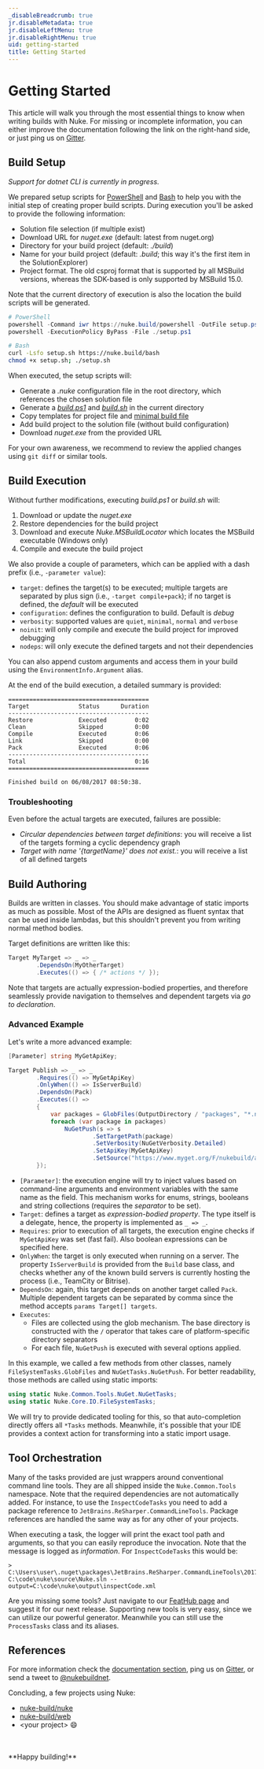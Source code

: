 ```yaml
---
_disableBreadcrumb: true
jr.disableMetadata: true
jr.disableLeftMenu: true
jr.disableRightMenu: true
uid: getting-started
title: Getting Started
---
```


# Getting Started

This article will walk you through the most essential things to know when writing builds with Nuke. For missing or incomplete information, you can either improve the documentation following the link on the right-hand side, or just ping us on [Gitter](https://gitter.im/nuke-build/nuke).

## Build Setup

_Support for dotnet CLI is currently in progress._

We prepared setup scripts for [PowerShell](https://nuke.build/powershell) and [Bash](https://nuke.build/bash) to help you with the initial step of creating proper build scripts. During execution you'll be asked to provide the following information:

- Solution file selection (if multiple exist)
- Download URL for _nuget.exe_ (default: latest from nuget.org)
- Directory for your build project (default: _./build_)
- Name for your build project (default: _.build_; this way it's the first item in the SolutionExplorer)
- Project format. The old csproj format that is supported by all MSBuild versions, whereas the SDK-based is only supported by MSBuild 15.0.

Note that the current directory of execution is also the location the build scripts will be generated.

```powershell
# PowerShell
powershell -Command iwr https://nuke.build/powershell -OutFile setup.ps1
powershell -ExecutionPolicy ByPass -File ./setup.ps1
```

```bash
# Bash
curl -Lsfo setup.sh https://nuke.build/bash
chmod +x setup.sh; ./setup.sh
```

When executed, the setup scripts will:

- Generate a _.nuke_ configuration file in the root directory, which references the chosen solution file
- Generate a [_build.ps1_](https://raw.githubusercontent.com/nuke-build/nuke/master/bootstrapping/build.ps1) and [_build.sh_](https://raw.githubusercontent.com/nuke-build/nuke/master/bootstrapping/build.sh) in the current directory
- Copy templates for project file and [minimal build file](https://raw.githubusercontent.com/nuke-build/nuke/master/bootstrapping/Build.cs)
- Add build project to the solution file (without build configuration)
- Download _nuget.exe_ from the provided URL

For your own awareness, we recommend to review the applied changes using `git diff` or similar tools.

## Build Execution

Without further modifications, executing _build.ps1_ or _build.sh_ will:

1. Download or update the _nuget.exe_
3. Restore dependencies for the build project
2. Download and execute _Nuke.MSBuildLocator_ which locates the MSBuild executable (Windows only)
4. Compile and execute the build project

We also provide a couple of parameters, which can be applied with a dash prefix (i.e., `-parameter value`):

- `target`: defines the target(s) to be executed; multiple targets are separated by plus sign (i.e., `-target compile+pack`); if no target is defined, the _default_ will be executed
- `configuration`: defines the configuration to build. Default is _debug_
- `verbosity`: supported values are `quiet`, `minimal`, `normal` and `verbose`
- `noinit`: will only compile and execute the build project for improved debugging
- `nodeps`: will only execute the defined targets and not their dependencies

You can also append custom arguments and access them in your build using the `EnvironmentInfo.Argument` alias.

At the end of the build execution, a detailed summary is provided:

```
========================================
Target              Status      Duration
----------------------------------------
Restore             Executed        0:02
Clean               Skipped         0:00
Compile             Executed        0:06
Link                Skipped         0:00
Pack                Executed        0:06
----------------------------------------
Total                               0:16
========================================

Finished build on 06/08/2017 08:50:38.
```

### Troubleshooting

Even before the actual targets are executed, failures are possible:

- _Circular dependencies between target definitions_: you will receive a list of the targets forming a cyclic dependency graph
- _Target with name '{targetName}' does not exist._: you will receive a list of all defined targets

## Build Authoring

Builds are written in classes. You should make advantage of static imports as much as possible. Most of the APIs are designed as fluent syntax that can be used inside lambdas, but this shouldn't prevent you from writing normal method bodies.

Target definitions are written like this:

```c#
Target MyTarget => _ => _
        .DependsOn(MyOtherTarget)
        .Executes(() => { /* actions */ });
```

Note that targets are actually expression-bodied properties, and therefore seamlessly provide navigation to themselves and dependent targets via _go to declaration_.

### Advanced Example

Let's write a more advanced example:

```c#
[Parameter] string MyGetApiKey;

Target Publish => _ => _
        .Requires(() => MyGetApiKey)
        .OnlyWhen(() => IsServerBuild)
        .DependsOn(Pack)
        .Executes(() =>
        {
            var packages = GlobFiles(OutputDirectory / "packages", "*.nupkg");
            foreach (var package in packages)
                NuGetPush(s => s
                        .SetTargetPath(package)
                        .SetVerbosity(NuGetVerbosity.Detailed)
                        .SetApiKey(MyGetApiKey)
                        .SetSource("https://www.myget.org/F/nukebuild/api/v2/package"));
        });
```

- `[Parameter]`: the execution engine will try to inject values based on command-line arguments and environment variables with the same name as the field. This mechanism works for enums, strings, booleans and string collections (requires the _separator_ to be set).
- `Target`: defines a target as _expression-bodied property_. The type itself is a delegate, hence, the property is implemented as `_ => _`.
- `Requires`: prior to execution of all targets, the execution engine checks if `MyGetApiKey` was set (fast fail). Also boolean expressions can be specified here.
- `OnlyWhen`: the target is only executed when running on a server. The property `IsServerBuild` is provided from the `Build` base class, and checks whether any of the known build servers is currently hosting the process (i.e., TeamCity or Bitrise).
- `DependsOn`: again, this target depends on another target called `Pack`. Multiple dependent targets can be separated by comma since the method accepts `params Target[] targets`.
- `Executes`:
  - Files are collected using the glob mechanism. The base directory is constructed with the `/` operator that takes care of platform-specific directory separators
  - For each file, `NuGetPush` is executed with several options applied.

In this example, we called a few methods from other classes, namely `FileSystemTasks.GlobFiles` and `NuGetTasks.NuGetPush`. For better readability, those methods are called using static imports:

```c#
using static Nuke.Common.Tools.NuGet.NuGetTasks;
using static Nuke.Core.IO.FileSystemTasks;
```

We will try to provide dedicated tooling for this, so that auto-completion directly offers all `*Tasks` methods. Meanwhile, it's possible that your IDE provides a context action for transforming into a static import usage.

## Tool Orchestration

Many of the tasks provided are just wrappers around conventional command line tools. They are all shipped inside the `Nuke.Common.Tools` namespace. Note that the required dependencies are not automatically added. For instance, to use the `InspectCodeTasks` you need to add a package reference to `JetBrains.ReSharper.CommandLineTools`. Package references are handled the same way as for any other of your projects.

When executing a task, the logger will print the exact tool path and arguments, so that you can easily reproduce the invocation. Note that the message is logged as _information_. For `InspectCodeTasks` this would be:

```
> C:\Users\user\.nuget\packages\JetBrains.ReSharper.CommandLineTools\2017.1.20170407.131846\tools\inspectcode.exe C:\code\nuke\source\Nuke.sln --output=C:\code\nuke\output\inspectCode.xml
```

Are you missing some tools? Just navigate to our [FeatHub page](http://feathub.com/nuke-build/nuke) and suggest it for our next release. Supporting new tools is very easy, since we can utilize our powerful generator. Meanwhile you can still use the `ProcessTasks` class and its aliases.

## References

For more information check the [documentation section](/api/Nuke.Core.NukeBuild.html), ping us on [Gitter](https://gitter.im/nuke-build/nuke), or send a tweet to [@nukebuildnet](https://twitter.com/nukebuildnet).

Concluding, a few projects using Nuke:

- [nuke-build/nuke](https://github.com/nuke-build/nuke/tree/master/build)
- [nuke-build/web](https://github.com/nuke-build/web/tree/master/build)
- &lt;your project&gt; :smile:

<br/>
<br/>
**Happy building!**